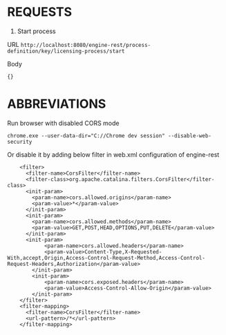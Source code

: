 # REQUESTS

1. Start process

URL
`http://localhost:8080/engine-rest/process-definition/key/licensing-process/start`

Body
```
{}
```



# ABBREVIATIONS

Run browser with disabled CORS mode

`chrome.exe --user-data-dir="C://Chrome dev session" --disable-web-security`

Or disable it by adding below filter in web.xml configuration of engine-rest

```
    <filter>
      <filter-name>CorsFilter</filter-name>
      <filter-class>org.apache.catalina.filters.CorsFilter</filter-class>
      <init-param>
        <param-name>cors.allowed.origins</param-name>
        <param-value>*</param-value>
      </init-param>
      <init-param>
        <param-name>cors.allowed.methods</param-name>
        <param-value>GET,POST,HEAD,OPTIONS,PUT,DELETE</param-value>
      </init-param>
      <init-param>    
            <param-name>cors.allowed.headers</param-name>    
            <param-value>Content-Type,X-Requested-With,accept,Origin,Access-Control-Request-Method,Access-Control-Request-Headers,Authorization</param-value>    
        </init-param>    
        <init-param>    
            <param-name>cors.exposed.headers</param-name>    
            <param-value>Access-Control-Allow-Origin</param-value>      
        </init-param>    
    </filter>
    <filter-mapping>
      <filter-name>CorsFilter</filter-name>
      <url-pattern>/*</url-pattern>
    </filter-mapping>
```